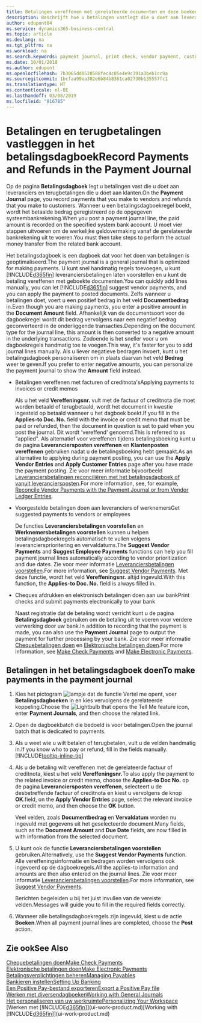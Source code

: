 ```yaml
---
title: Betalingen vereffenen met gerelateerde documenten en deze boeken | Microsoft Docs
description: Beschrijft hoe u betalingen vastlegt die u doet aan leveranciers en terugbetalingen die u doet aan klanten.
author: edupont04
ms.service: dynamics365-business-central
ms.topic: article
ms.devlang: na
ms.tgt_pltfrm: na
ms.workload: na
ms.search.keywords: payment journal, print check, vendor payment, customer refund, creditor, debt, balance due, AP
ms.date: 10/01/2018
ms.author: edupont
ms.openlocfilehash: 7b3065dd0528588fec4c05e4e9c391a3beb1cc9a
ms.sourcegitcommit: 1bcfaa99ea302e6b84b8361ca02730b135557fc1
ms.translationtype: HT
ms.contentlocale: nl-BE
ms.lasthandoff: 03/08/2019
ms.locfileid: "816785"
---
```

# <a name="record-payments-and-refunds-in-the-payment-journal"></a><span data-ttu-id="7e42e-103">Betalingen en terugbetalingen vastleggen in het betalingsdagboek</span><span class="sxs-lookup"><span data-stu-id="7e42e-103">Record Payments and Refunds in the Payment Journal</span></span>

<span data-ttu-id="7e42e-104">Op de pagina **Betalingsdagboek** legt u betalingen vast die u doet aan leveranciers en terugbetalingen die u doet aan klanten.</span><span class="sxs-lookup"><span data-stu-id="7e42e-104">On the **Payment Journal** page, you record payments that you make to vendors and refunds that you make to customers.</span></span> <span data-ttu-id="7e42e-105">Wanneer u een betalingsdagboekregel boekt, wordt het betaalde bedrag geregistreerd op de opgegeven systeembankrekening.</span><span class="sxs-lookup"><span data-stu-id="7e42e-105">When you post a payment journal line, the paid amount is recorded on the specified system bank account.</span></span> <span data-ttu-id="7e42e-106">U moet vier stappen uitvoeren om de werkelijke geldovermaking vanaf de gerelateerde bankrekening uit te voeren.</span><span class="sxs-lookup"><span data-stu-id="7e42e-106">You must then take steps to perform the actual money transfer from the related bank account.</span></span>  

<span data-ttu-id="7e42e-107">Het betalingsdagboek is een dagboek dat voor het doen van betalingen is geoptimaliseerd.</span><span class="sxs-lookup"><span data-stu-id="7e42e-107">The payment journal is a general journal that is optimized for making payments.</span></span> <span data-ttu-id="7e42e-108">U kunt snel handmatig regels toevoegen, u kunt [!INCLUDE[d365fin](includes/d365fin_md.md)] leveranciersbetalingen laten voorstellen en u kunt de betaling vereffenen met geboekte documenten.</span><span class="sxs-lookup"><span data-stu-id="7e42e-108">You can quickly add lines manually, you can let [!INCLUDE[d365fin](includes/d365fin_md.md)] suggest vendor payments, and you can apply the payment to posted documents.</span></span> <span data-ttu-id="7e42e-109">Zelfs wanneer u betalingen doet, voert u een positief bedrag in het veld **Documentbedrag** in.</span><span class="sxs-lookup"><span data-stu-id="7e42e-109">Even though you are making payments, you enter a positive amount in the **Document Amount** field.</span></span> <span data-ttu-id="7e42e-110">Afhankelijk van de documentsoort voor de dagboekregel wordt dit bedrag vervolgens naar een negatief bedrag geconverteerd in de onderliggende transacties.</span><span class="sxs-lookup"><span data-stu-id="7e42e-110">Depending on the document type for the journal line, this amount is then converted to a negative amount in the underlying transactions.</span></span> <span data-ttu-id="7e42e-111">Zodoende is het sneller voor u om dagboekregels handmatig toe te voegen.</span><span class="sxs-lookup"><span data-stu-id="7e42e-111">This way, it's faster for you to add journal lines manually.</span></span> <span data-ttu-id="7e42e-112">Als u liever negatieve bedragen invoert, kunt u het betalingsdagboek personaliseren om in plaats daarvan het veld **Bedrag** weer te geven.</span><span class="sxs-lookup"><span data-stu-id="7e42e-112">If you prefer to enter negative amounts, you can personalize the payment journal to show the **Amount** field instead.</span></span>  

- <span data-ttu-id="7e42e-113">Betalingen vereffenen met facturen of creditnota's</span><span class="sxs-lookup"><span data-stu-id="7e42e-113">Applying payments to invoices or credit memos</span></span>

    <span data-ttu-id="7e42e-114">Als u het veld **Vereffeningsnr.** vult met de factuur of creditnota die moet worden betaald of terugbetaald, wordt het document in kwestie ingesteld op betaald wanneer u het dagboek boekt.</span><span class="sxs-lookup"><span data-stu-id="7e42e-114">If you fill in the **Applies-to Doc. No.** field with the invoice or credit memo that must be paid or refunded, then the document in question is set to paid when you post the journal.</span></span> <span data-ttu-id="7e42e-115">Dit wordt 'vereffend' genoemd.</span><span class="sxs-lookup"><span data-stu-id="7e42e-115">This is referred to as "applied".</span></span> <span data-ttu-id="7e42e-116">Als alternatief voor vereffenen tijdens betalingsboeking kunt u de pagina **Leveranciersposten vereffenen** en **Klantenposten vereffenen** gebruiken nadat u de betalingsboeking hebt gemaakt.</span><span class="sxs-lookup"><span data-stu-id="7e42e-116">As an alternative to applying during payment posting, you can use the **Apply Vendor Entries** and **Apply Customer Entries** page after you have made the payment posting.</span></span> <span data-ttu-id="7e42e-117">Zie voor meer informatie bijvoorbeeld [Leveranciersbetalingen reconciliëren met het betalingsdagboek of vanuit leveranciersposten](payables-how-apply-purchase-transactions-manually.md).</span><span class="sxs-lookup"><span data-stu-id="7e42e-117">For more information, see, for example, [Reconcile Vendor Payments with the Payment Journal or from Vendor Ledger Entries](payables-how-apply-purchase-transactions-manually.md).</span></span>  

- <span data-ttu-id="7e42e-118">Voorgestelde betalingen doen aan leveranciers of werknemers</span><span class="sxs-lookup"><span data-stu-id="7e42e-118">Get suggested payments to vendors or employees</span></span>

    <span data-ttu-id="7e42e-119">De functies **Leveranciersbetalingen voorstellen** en **Werknemersbetalingen voorstellen** kunnen u helpen betalingsdagboekregels automatisch te vullen volgens leveranciersprioritering en vervaldatums.</span><span class="sxs-lookup"><span data-stu-id="7e42e-119">The **Suggest Vendor Payments** and **Suggest Employee Payments** functions can help you fill payment journal lines automatically according to vendor prioritization and due dates.</span></span> <span data-ttu-id="7e42e-120">Zie voor meer informatie [Leveranciersbetalingen voorstellen](payables-how-suggest-vendor-payments.md).</span><span class="sxs-lookup"><span data-stu-id="7e42e-120">For more information, see [Suggest Vendor Payments](payables-how-suggest-vendor-payments.md).</span></span> <span data-ttu-id="7e42e-121">Met deze functie, wordt het veld **Vereffeningsnr.** altijd ingevuld.</span><span class="sxs-lookup"><span data-stu-id="7e42e-121">With this function, the **Applies-to Doc. No.** field is always filled in.</span></span>  

- <span data-ttu-id="7e42e-122">Cheques afdrukken en elektronisch betalingen doen aan uw bank</span><span class="sxs-lookup"><span data-stu-id="7e42e-122">Print checks and submit payments electronically to your bank</span></span>

    <span data-ttu-id="7e42e-123">Naast registratie dat de betaling wordt verricht kunt u de pagina **Betalingsdagboek** gebruiken om de betaling uit te voeren voor verdere verwerking door uw bank.</span><span class="sxs-lookup"><span data-stu-id="7e42e-123">In addition to recording that the payment is made, you can also use the **Payment Journal** page to output the payment for further processing by your bank.</span></span> <span data-ttu-id="7e42e-124">Zie voor meer informatie [Chequebetalingen doen](payables-how-work-checks.md) en [Elektronische betalingen doen](payables-how-export-payments-bank-file.md).</span><span class="sxs-lookup"><span data-stu-id="7e42e-124">For more information, see [Make Check Payments](payables-how-work-checks.md) and [Make Electronic Payments](payables-how-export-payments-bank-file.md).</span></span>  

## <a name="to-make-payments-in-the-payment-journal"></a><span data-ttu-id="7e42e-125">Betalingen in het betalingsdagboek doen</span><span class="sxs-lookup"><span data-stu-id="7e42e-125">To make payments in the payment journal</span></span>

1. <span data-ttu-id="7e42e-126">Kies het pictogram ![lampje dat de functie Vertel me opent](media/ui-search/search_small.png "Vertel me wat u wilt doen"), voer **Betalingsdagboeken** in en kies vervolgens de gerelateerde koppeling.</span><span class="sxs-lookup"><span data-stu-id="7e42e-126">Choose the ![Lightbulb that opens the Tell Me feature](media/ui-search/search_small.png "Tell me what you want to do") icon, enter **Payment Journals**, and then choose the related link.</span></span>
2. <span data-ttu-id="7e42e-127">Open de dagboekbatch die bedoeld is voor betalingen.</span><span class="sxs-lookup"><span data-stu-id="7e42e-127">Open the journal batch that is dedicated to payments.</span></span>
3. <span data-ttu-id="7e42e-128">Als u weet wie u wilt betalen of terugbetalen, vult u de velden handmatig in.</span><span class="sxs-lookup"><span data-stu-id="7e42e-128">If you know who to pay or refund, fill in the fields manually.</span></span> [!INCLUDE[tooltip-inline-tip](includes/tooltip-inline-tip_md.md)]
4. <span data-ttu-id="7e42e-129">Als u de betaling wilt vereffenen met de gerelateerde factuur of creditnota, kiest u het veld **Vereffeningsnr.**</span><span class="sxs-lookup"><span data-stu-id="7e42e-129">To also apply the payment to the related invoice or credit memo, choose the **Applies-to Doc No.**</span></span> <span data-ttu-id="7e42e-130">op de pagina **Leveranciersposten vereffenen**, selecteert u de desbetreffende factuur of creditnota en kiest u vervolgens de knop **OK**.</span><span class="sxs-lookup"><span data-stu-id="7e42e-130">field, on the **Apply Vendor Entries** page, select the relevant invoice or credit memo, and then choose the **OK** button.</span></span>

    <span data-ttu-id="7e42e-131">Veel velden, zoals **Documentbedrag** en **Vervaldatum** worden nu ingevuld met gegevens uit het geselecteerde document.</span><span class="sxs-lookup"><span data-stu-id="7e42e-131">Many fields, such as the **Document Amount** and **Due Date** fields, are now filled in with information from the selected document.</span></span>
5. <span data-ttu-id="7e42e-132">U kunt ook de functie **Leveranciersbetalingen voorstellen** gebruiken.</span><span class="sxs-lookup"><span data-stu-id="7e42e-132">Alternatively, use the **Suggest Vendor Payments** function.</span></span> <span data-ttu-id="7e42e-133">Alle vereffeningsinformatie en bedragen worden vervolgens ook ingevoerd op de dagboekregels.</span><span class="sxs-lookup"><span data-stu-id="7e42e-133">All the applies-to information and amounts are then also entered on the journal lines.</span></span> <span data-ttu-id="7e42e-134">Zie voor meer informatie [Leveranciersbetalingen voorstellen](payables-how-suggest-vendor-payments.md).</span><span class="sxs-lookup"><span data-stu-id="7e42e-134">For more information, see [Suggest Vendor Payments](payables-how-suggest-vendor-payments.md).</span></span>

    <span data-ttu-id="7e42e-135">Berichten begeleiden u bij het juist invullen van de vereiste velden.</span><span class="sxs-lookup"><span data-stu-id="7e42e-135">Messages will guide you to fill in the required fields correctly.</span></span>
6.  <span data-ttu-id="7e42e-136">Wanneer alle betalingsdagboekregels zijn ingevuld, kiest u de actie **Boeken**.</span><span class="sxs-lookup"><span data-stu-id="7e42e-136">When all payment journal lines are completed, choose the **Post** action.</span></span>

## <a name="see-also"></a><span data-ttu-id="7e42e-137">Zie ook</span><span class="sxs-lookup"><span data-stu-id="7e42e-137">See Also</span></span>
[<span data-ttu-id="7e42e-138">Chequebetalingen doen</span><span class="sxs-lookup"><span data-stu-id="7e42e-138">Make Check Payments</span></span>](payables-how-work-checks.md)  
[<span data-ttu-id="7e42e-139">Elektronische betalingen doen</span><span class="sxs-lookup"><span data-stu-id="7e42e-139">Make Electronic Payments</span></span>](payables-how-export-payments-bank-file.md)  
[<span data-ttu-id="7e42e-140">Betalingsverplichtingen beheren</span><span class="sxs-lookup"><span data-stu-id="7e42e-140">Managing Payables</span></span>](payables-manage-payables.md)  
[<span data-ttu-id="7e42e-141">Bankieren instellen</span><span class="sxs-lookup"><span data-stu-id="7e42e-141">Setting Up Banking</span></span>](bank-setup-banking.md)  
[<span data-ttu-id="7e42e-142">Een Positive Pay-bestand exporteren</span><span class="sxs-lookup"><span data-stu-id="7e42e-142">Export a Positive Pay file</span></span>](finance-how-positive-pay.md)  
[<span data-ttu-id="7e42e-143">Werken met diversendagboeken</span><span class="sxs-lookup"><span data-stu-id="7e42e-143">Working with General Journals</span></span>](ui-work-general-journals.md)  
[<span data-ttu-id="7e42e-144">Het personaliseren van uw werkruimte</span><span class="sxs-lookup"><span data-stu-id="7e42e-144">Personalizing Your Workspace</span></span>](ui-personalization-user.md)  
<span data-ttu-id="7e42e-145">[Werken met [!INCLUDE[d365fin](includes/d365fin_md.md)]](ui-work-product.md)</span><span class="sxs-lookup"><span data-stu-id="7e42e-145">[Working with [!INCLUDE[d365fin](includes/d365fin_md.md)]](ui-work-product.md)</span></span>  
